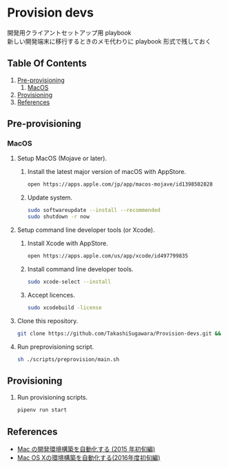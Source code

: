 # Provision devs <!-- omit in toc -->
開発用クライアントセットアップ用 playbook  
新しい開発端末に移行するときのメモ代わりに playbook 形式で残しておく

## Table Of Contents <!-- omit in toc -->

1. [Pre-provisioning](#pre-provisioning)
   1. [MacOS](#macos)
2. [Provisioning](#provisioning)
3. [References](#references)

## Pre-provisioning

### MacOS

1. Setup MacOS (Mojave or later).

   1. Install the latest major version of macOS with AppStore.  

        ```sh
        open https://apps.apple.com/jp/app/macos-mojave/id1398502828
        ```
        
   2. Update system.
   
        ```sh
        sudo softwareupdate --install --recommended
        sudo shutdown -r now
        ```

2. Setup command line developer tools (or Xcode).

    1.  Install Xcode with AppStore.

        ```sh
        open https://apps.apple.com/us/app/xcode/id497799835
        ```

    2.  Install command line developer tools.

        ```sh
        sudo xcode-select --install
        ```

    3.  Accept licences.

        ```sh
        sudo xcodebuild -license
        ```

3. Clone this repository.
   
    ```sh
    git clone https://github.com/TakashiSugawara/Provision-devs.git && cd Provision-devs
    ```

4. Run preprovisioning script.

    ```sh
    sh ./scripts/preprovision/main.sh
    ```

## Provisioning

1. Run provisioning scripts.
    
    ```sh
    pipenv run start
    ```

## References

+ [Mac の開発環境構築を自動化する (2015 年初旬編)](https://t-wada.hatenablog.jp/entry/mac-provisioning-by-ansible)
+ [Mac OS Xの環境構築を自動化する(2016年度初旬編)](https://dev.classmethod.jp/server-side/ansible/automate-build-mac-osx-env-by-ansible/)